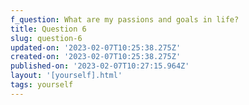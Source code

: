 ```yaml
---
f_question: What are my passions and goals in life?
title: Question 6
slug: question-6
updated-on: '2023-02-07T10:25:38.275Z'
created-on: '2023-02-07T10:25:38.275Z'
published-on: '2023-02-07T10:27:15.964Z'
layout: '[yourself].html'
tags: yourself
---
```



